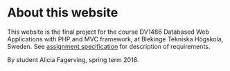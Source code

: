 # About this website

This website is the final project for the course DV1486 Databased Web Applications with PHP and MVC framework, at Blekinge Tekniska Högskola, Sweden. See [assignment specification](http://dbwebb.se/phpmvc/kmom10) for description of requirements.

By student Alicia Fagerving, spring term 2016.
